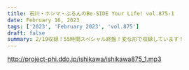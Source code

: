 ```yaml
---
title: 石川・ホンマ・ぶるんのBe-SIDE Your Life! vol.875-1
date: February 16, 2023
tags: ['2023', 'February 2023', 'vol.875']
draft: false
summary: 2/19収録！55時間スペシャル終盤！変な形で収録しています！
---
```


http://project-phi.ddo.jp/ishikawa/ishikawa875_1.mp3